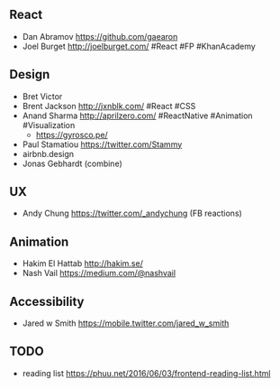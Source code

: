 ## React
- Dan Abramov https://github.com/gaearon
- Joel Burget http://joelburget.com/ #React #FP #KhanAcademy

## Design
- Bret Victor
- Brent Jackson http://jxnblk.com/ #React #CSS
- Anand Sharma http://aprilzero.com/ #ReactNative #Animation #Visualization
  - https://gyrosco.pe/
- Paul Stamatiou https://twitter.com/Stammy
- airbnb.design
- Jonas Gebhardt (combine)

## UX
- Andy Chung https://twitter.com/_andychung (FB reactions)

## Animation
- Hakim El Hattab http://hakim.se/
- Nash Vail https://medium.com/@nashvail

## Accessibility
- Jared w Smith https://mobile.twitter.com/jared_w_smith


## TODO
- reading list https://phuu.net/2016/06/03/frontend-reading-list.html

